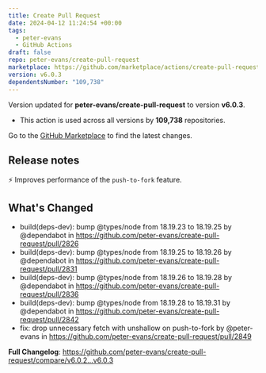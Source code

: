 ```yaml
---
title: Create Pull Request
date: 2024-04-12 11:24:54 +00:00
tags:
  - peter-evans
  - GitHub Actions
draft: false
repo: peter-evans/create-pull-request
marketplace: https://github.com/marketplace/actions/create-pull-request
version: v6.0.3
dependentsNumber: "109,738"
---
```



Version updated for **peter-evans/create-pull-request** to version **v6.0.3**.
- This action is used across all versions by **109,738** repositories.

Go to the [GitHub Marketplace](https://github.com/marketplace/actions/create-pull-request) to find the latest changes.

## Release notes

⚡ Improves performance of the `push-to-fork` feature.

## What's Changed
* build(deps-dev): bump @types/node from 18.19.23 to 18.19.25 by @dependabot in https://github.com/peter-evans/create-pull-request/pull/2826
* build(deps-dev): bump @types/node from 18.19.25 to 18.19.26 by @dependabot in https://github.com/peter-evans/create-pull-request/pull/2831
* build(deps-dev): bump @types/node from 18.19.26 to 18.19.28 by @dependabot in https://github.com/peter-evans/create-pull-request/pull/2836
* build(deps-dev): bump @types/node from 18.19.28 to 18.19.31 by @dependabot in https://github.com/peter-evans/create-pull-request/pull/2842
* fix: drop unnecessary fetch with unshallow on push-to-fork by @peter-evans in https://github.com/peter-evans/create-pull-request/pull/2849


**Full Changelog**: https://github.com/peter-evans/create-pull-request/compare/v6.0.2...v6.0.3
